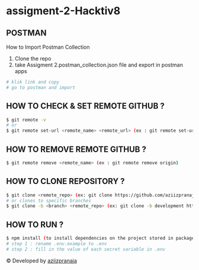 # assigment-2-Hacktiv8
## POSTMAN

How to Import Postman Collection 
1. Clone the repo
2. take Assigment 2.postman_collection.json file and export in postman apps

```bash
# klik link and copy
# go to postman and import
```

## HOW TO CHECK & SET REMOTE GITHUB ?

```bash
$ git remote -v
# or
$ git remote set-url <remote_name> <remote_url> (ex : git remote set-url origin https://github.com/aziizpranaja/assigment-2-Hacktiv8.git)
```

## HOW TO REMOVE REMOTE GITHUB ?

```bash
$ git remote remove <remote_name> (ex : git remote remove origin)
```

## HOW TO CLONE REPOSITORY ?

```bash
$ git clone <remote_repo> (ex: git clone https://github.com/aziizpranaja/assigment-2-Hacktiv8.git)
# or clones to specific branches
$ git clone -b <branch> <remote_repo> (ex: git clone -b development https://github.com/aziizpranaja/assigment-2-Hacktiv8.git)
```

## HOW TO RUN ?

```bash
$ npm install (to install dependencies on the project stored in package.json)
# step 1 : rename .env.example to .env
# step 2 : fill in the value of each secret variable in .env
```

© Developed by [aziizpranaja](https://github.com/aziizpranaja)
